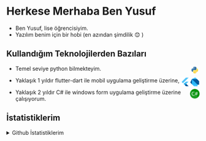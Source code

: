 # Herkese Merhaba Ben Yusuf 
+ Ben Yusuf, lise öğrencisiyim.
+ Yazılım benim için bir hobi (en azından şimdilik 😊 )

## Kullandığım Teknolojilerden Bazıları

<img align="right"  src="https://raw.githubusercontent.com/github/explore/80688e429a7d4ef2fca1e82350fe8e3517d3494d/topics/python/python.png" width="25" height="25" />

+ Temel seviye python bilmekteyim.

<img align="right"  src="https://raw.githubusercontent.com/github/explore/80688e429a7d4ef2fca1e82350fe8e3517d3494d/topics/dart/dart.png" width="25" height="25" />
<img align="right"  src="https://raw.githubusercontent.com/github/explore/80688e429a7d4ef2fca1e82350fe8e3517d3494d/topics/flutter/flutter.png" width="25" height="25" />

+ Yaklaşık 1 yıldır flutter-dart ile mobil uygulama geliştirme üzerine,

<img align="right"  src="https://raw.githubusercontent.com/github/explore/80688e429a7d4ef2fca1e82350fe8e3517d3494d/topics/csharp/csharp.png" width="25" height="25" />

+ Yaklaşık 2 yıldır C# ile windows form uygulama geliştirme üzerine 
çalışıyorum.


## İstatistiklerim

<details>
<summary>Github İstatistiklerim</summary>
<img src="https://github-readme-stats.vercel.app/api?username=Yusufpek&theme=radical" >
</details>
